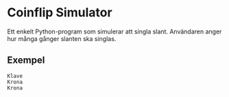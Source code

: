 # Coinflip Simulator

Ett enkelt Python-program som simulerar att singla slant.
Användaren anger hur många gånger slanten ska singlas.

## Exempel
```
Klave
Krona
Krona
```
